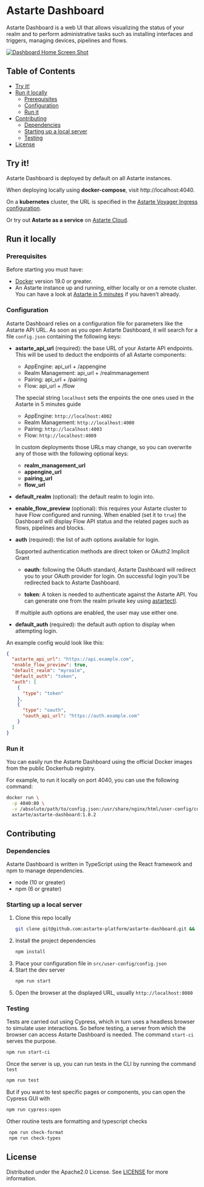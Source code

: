 # Astarte Dashboard

Astarte Dashboard is a web UI that allows visualizing the status of your realm
and to perform administrative tasks such as installing interfaces and triggers,
managing devices, pipelines and flows.

[![Dashboard Home Screen Shot][dashboard-home-screenshot]](https://github.com/davidebriani/astarte/blob/docs/add-astarte-dashboard-documentation/doc/images/astarte-dashboard-realm-overview.png)

## Table of Contents

- [Try it!](#try-it)
- [Run it locally](#run-it-locally)
  - [Prerequisites](#prerequisites)
  - [Configuration](#configuration)
  - [Run it](#run-it)
- [Contributing](#contributing)
  - [Dependencies](#dependencies)
  - [Starting up a local server](#starting-up-a-local-server)
  - [Testing](#testing)
- [License](#license)


## Try it!

Astarte Dashboard is deployed by default on all Astarte instances.

When deploying locally using __docker-compose__, visit http://localhost:4040.

On a __kubernetes__ cluster, the URL is specified in the [Astarte Voyager Ingress configuration](https://docs.astarte-platform.org/snapshot/065-setup_ingress.html#creating-an-astartevoyageringress).

Or try out __Astarte as a service__ on [Astarte Cloud](https://console.astarte.cloud/).

## Run it locally

### Prerequisites

Before starting you must have:

- [Docker](https://docs.docker.com/get-docker/) version 19.0 or greater.
- An Astarte instance up and running, either locally or on a remote cluster.
  You can have a look at [Astarte in 5 minutes](https://docs.astarte-platform.org/1.0/010-astarte_in_5_minutes.html#content)
  if you haven't already.

### Configuration

Astarte Dashboard relies on a configuration file for parameters like the Astarte API URL.
As soon as you open Astarte Dashboard, it will search for a file `config.json`
containing the following keys:

* __astarte_api_url__ (required):
  the base URL of your Astarte API endpoints.
  This will be used to deduct the endpoints of all Astarte components:

  + AppEngine: api_url + /appengine
  + Realm Management: api_url + /realmmanagement
  + Pairing: api_url + /pairing
  + Flow: api_url + /flow

  The special string `localhost` sets the enpoints the one ones used in the Astarte in 5 minutes guide

  + AppEngine: `http://localhost:4002`
  + Realm Management: `http://localhost:4000`
  + Pairing: `http://localhost:4003`
  + Flow: `http://localhost:4009`

  In custom deployments those URLs may change, so you can overwrite any of those
  with the following optional keys:
  + __realm_management_url__
  + __appengine_url__
  + __pairing_url__
  + __flow_url__

* __default_realm__ (optional):
  the default realm to login into.

* __enable_flow_preview__ (optional):
  this requires your Astarte cluster to have Flow configured and running.
  When enabled (set it to `true`) the Dashboard will display Flow API status
  and the related pages such as flows, pipelines and blocks.

* __auth__ (required):
  the list of auth options available for login.

  Supported authentication methods are direct token or OAuth2 Implicit Grant

  + __oauth__:
    following the OAuth standard, Astarte Dashboard will redirect you to your OAuth provider
    for login. On successful login you'll be redirected back to Astarte Dashboard.

  + __token__:
    A token is needed to authenticate against the Astarte API.
    You can generate one from the realm private key using [astartectl](https://github.com/astarte-platform/astartectl).

  If multiple auth options are enabled, the user may use either one.

* __default_auth__ (required):
  the default auth option to display when attempting login.


An example config would look like this:
```json
{
  "astarte_api_url": "https://api.example.com",
  "enable_flow_preview": true,
  "default_realm": "myrealm",
  "default_auth": "token",
  "auth": [
    {
      "type": "token"
    },
    {
      "type": "oauth",
      "oauth_api_url": "https://auth.example.com"
    }
  ]
}
```

### Run it

You can easily run the Astarte Dashboard using the official Docker images from the public
Dockerhub registry.

For example, to run it locally on port 4040, you can use the following command:

```sh
docker run \
  -p 4040:80 \
  -v /absolute/path/to/config.json:/usr/share/nginx/html/user-config/config.json \
  astarte/astarte-dashboard:1.0.2
```


## Contributing

### Dependencies

Astarte Dashboard is written in TypeScript using the React framework and npm to manage dependencies.

* node (10 or greater)
* npm (6 or greater)

### Starting up a local server

1. Clone this repo locally
   ```sh
   git clone git@github.com:astarte-platform/astarte-dashboard.git && cd astarte-dashboard
   ```
2. Install the project dependencies
   ```sh
   npm install
   ```
3. Place your configuration file in `src/user-config/config.json`
4. Start the dev server
   ```sh
   npm run start
   ```
5. Open the browser at the displayed URL, usually `http://localhost:8080`


### Testing

Tests are carried out using Cypress, which in turn uses a headless browser to simulate user interactions.
So before testing, a server from which the browser can access Astarte Dashboard is needed.
The command `start-ci` serves the purpose.
```sh
npm run start-ci
```

Once the server is up, you can run tests in the CLI by running the command `test`
```sh
npm run test
```

But if you want to test specific pages or components, you can open the Cypress GUI with
```sh
npm run cypress:open
```

Other routine tests are formatting and typescript checks
```sh
 npm run check-format
 npm run check-types
```

## License

Distributed under the Apache2.0 License. See [LICENSE](LICENSE) for more information.


<!-- https://www.markdownguide.org/basic-syntax/#reference-style-links -->
[dashboard-home-screenshot]: https://github.com/astarte-platform/astarte/blob/v1.0.2/doc/images/astarte-dashboard-realm-overview.png
